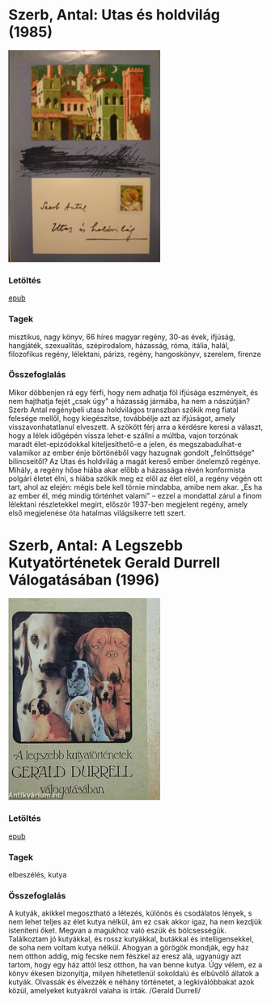 # <a name="id_387">Szerb, Antal: Utas és holdvilág (1985)</a>
<img src="https://github.com/BercziSandor/calibre_lib/raw/main/libs/main/Szerb%2C%20Antal/Utas%20es%20holdvilag%20%28387%29/cover.jpg" alt="cover" width="300"/>

### Letöltés
[epub](https://github.com/BercziSandor/calibre_lib/raw/main/libs/main/Szerb%2C%20Antal/Utas%20es%20holdvilag%20%28387%29/Utas%20es%20holdvilag%20-%20Szerb%2C%20Antal.epub)

### Tagek
misztikus, nagy könyv, 66 híres magyar regény, 30-as évek, ifjúság, hangjáték, szexualitás, szépirodalom, házasság, róma, itália, halál, filozofikus regény, lélektani, párizs, regény, hangoskönyv, szerelem, firenze

### Összefoglalás
<p class="description">Mikor döbbenjen rá egy férfi, hogy nem adhatja föl ifjúsága eszményeit, és nem hajthatja fejét „csak úgy" a házasság jármába, ha nem a nászútján? Szerb Antal regénybeli utasa holdvilágos transzban szökik meg fiatal felesége mellől, hogy kiegészítse, továbbélje azt az ifjúságot, amely visszavonhatatlanul elveszett. A szökött férj arra a kérdésre keresi a választ, hogy a lélek időgépén vissza lehet-e szállni a múltba, vajon torzónak maradt élet-epizódokkal kiteljesíthető-e a jelen, és megszabadulhat-e valamikor az ember énje börtönéből vagy hazugnak gondolt „felnőttsége" bilincseitől? Az Utas és holdvilág a magát kereső ember önelemző regénye. Mihály, a regény hőse hiába akar előbb a házassága révén konformista polgári életet élni, s hiába szökik meg ez elől az élet elöl, a regény végén ott tart, ahol az elején: mégis bele kell törnie mindabba, amibe nem akar. „És ha az ember él, még mindig történhet valami" – ezzel a mondattal zárul a finom lélektani részletekkel megírt, először 1937-ben megjelent regény, amely első megjelenése óta hatalmas világsikerre tett szert.</p>


# <a name="id_272">Szerb, Antal: A Legszebb Kutyatörténetek Gerald Durrell Válogatásában (1996)</a>
<img src="https://github.com/BercziSandor/calibre_lib/raw/main/libs/main/Szerb%2C%20Antal/A%20Legszebb%20Kutyatortenetek%20Gerald%20Durrell%20Valogatasaban%20%28272%29/cover.jpg" alt="cover" width="300"/>

### Letöltés
[epub](https://github.com/BercziSandor/calibre_lib/raw/main/libs/main/Szerb%2C%20Antal/A%20Legszebb%20Kutyatortenetek%20Gerald%20Durrell%20Valogatasaban%20%28272%29/A%20Legszebb%20Kutyatortenetek%20Gera%20-%20Szerb%2C%20Antal.epub)

### Tagek
elbeszélés, kutya

### Összefoglalás
<p class="description">A kutyák, akikkel megosztható a létezés, különös és csodálatos lények, s nem lehet teljes az élet kutya nélkül, ám ez csak akkor igaz, ha nem kezdjük isteníteni őket. Megvan a magukhoz való eszük és bölcsességük. Találkoztam jó kutyákkal, és rossz kutyákkal, butákkal és intelligensekkel, de soha nem voltam kutya nélkül. Ahogyan a görögök mondják, egy ház nem otthon addig, míg fecske nem fészkel az eresz alá, ugyanúgy azt tartom, hogy egy ház attól lesz otthon, ha van benne kutya. Úgy vélem, ez a könyv ékesen bizonyítja, milyen hihetetlenül sokoldalú és elbűvölő állatok a kutyák. Olvassák és élvezzék e néhány történetet, a legkiválóbbakat azok közül, amelyeket kutyákról valaha is írták. /Gerald Durrell/</p>


